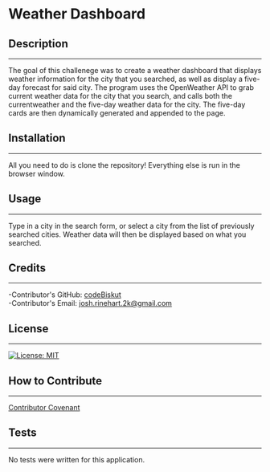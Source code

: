 
  # Weather Dashboard   

  ## Description
  ---

  The goal of this challenege was to create a weather dashboard that displays weather information for the city that you searched, as well as display a five-day forecast for said city. The program uses the OpenWeather API to grab current weather data for the city that you search, and calls both the currentweather and the five-day weather data for the city. The five-day cards are then dynamically generated and appended to the page.   

  ## Installation
  ---

  All you need to do is clone the repository! Everything else is run in the browser window.   

  ## Usage
  ---

  Type in a city in the search form, or select a city from the list of previously searched cities. Weather data will then be displayed based on what you searched.   

  ## Credits
  ---

  -Contributor's GitHub: [codeBiskut](github.com/codeBiskut)   
  -Contributor's Email: <josh.rinehart.2k@gmail.com>   

  ## License
  ---

  
  [![License: MIT](https://img.shields.io/badge/License-MIT-yellow.svg)](https://opensource.org/licenses/MIT)   

  ## How to Contribute
  ---

     

  [Contributor Covenant](https://www.contributor-covenant.org/)   

  ## Tests
  ---

  No tests were written for this application.   

  